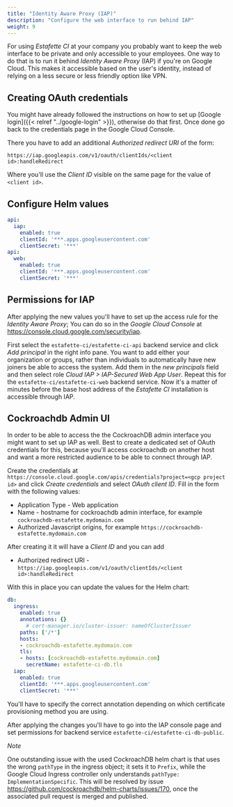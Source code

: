 ```yaml
---
title: "Identity Aware Proxy (IAP)"
description: "Configure the web interface to run behind IAP"
weight: 9
---
```


For using _Estafette CI_ at your company you probably want to keep the web interface to be private and only accessible to your employees. One way to do that is to run it behind _Identity Aware Proxy_ (IAP) if you're on Google Cloud. This makes it accessible based on the user's identity, instead of relying on a less secure or less friendly option like VPN.

## Creating OAuth credentials

You might have already followed the instructions on how to set up [Google login]({{< relref "../google-login" >}}), otherwise do that first. Once done go back to the credentials page in the Google Cloud Console.

There you have to add an additional _Authorized redirect URI_ of the form:

```
https://iap.googleapis.com/v1/oauth/clientIds/<client id>:handleRedirect
```

Where you'll use the _Client ID_ visible on the same page for the value of `<client id>`.

## Configure Helm values

```yaml
api:
  iap:
    enabled: true
    clientId: '***.apps.googleusercontent.com'
    clientSecret: '***'
api:
  web:
    enabled: true
    clientId: '***.apps.googleusercontent.com'
    clientSecret: '***'
```

## Permissions for IAP

After applying the new values you'll have to set up the access rule for the _Identity Aware Proxy_; You can do so in the _Google Cloud Console_ at https://console.cloud.google.com/security/iap.

First select the `estafette-ci/estafette-ci-api` backend service and click _Add principal_ in the right info pane. You want to add either your organization or groups, rather than individuals to automatically have new joiners be able to access the system. Add them in the _new principals_ field and then select role _Cloud IAP > IAP-Secured Web App User_. Repeat this for the `estafette-ci/estafette-ci-web` backend service. Now it's a matter of minutes before the base host address of the _Estafette CI_ installation is accessible through IAP.

## Cockroachdb Admin UI

In order to be able to access the the CockroachDB admin interface you might want to set up IAP as well. Best to create a dedicated set of OAuth credentials for this, because you'll access cockroachdb on another host and want a more restricted audience to be able to connect through IAP.

Create the credentials at `https://console.cloud.google.com/apis/credentials?project=<gcp project id>` and click _Create credentials_ and select _OAuth client ID_. Fill in the form with the following values:

* Application Type - Web application
* Name - hostname for cockroachdb admin interface, for example `cockroachdb-estafette.mydomain.com`
* Authorized Javascript origins, for example `https://cockroachdb-estafette.mydomain.com`

After creating it it will have a _Client ID_ and you can add

* Authorized redirect URI - `https://iap.googleapis.com/v1/oauth/clientIds/<client id>:handleRedirect`

With this in place you can update the values for the Helm chart:

```yaml
db:
  ingress:
    enabled: true
    annotations: {}
      # cert-manager.io/cluster-issuer: nameOfClusterIssuer
    paths: ['/*']
    hosts:
    - cockroachdb-estafette.mydomain.com
    tls:
    - hosts: [cockroachdb-estafette.mydomain.com]
      secretName: estafette-ci-db.tls
  iap:
    enabled: true
    clientId: '***.apps.googleusercontent.com'
    clientSecret: '***'
```

You'll have to specify the correct annotation depending on which certificate provisioning method you are using.

After applying the changes you'll have to go into the IAP console page and set permissions for backend service `estafette-ci/estafette-ci-db-public`.

*Note*

One outstanding issue with the used CockroachDB helm chart is that uses the wrong `pathType` in the ingress object; it sets it to `Prefix`, while the Google Cloud Ingress controller only understands `pathType: ImplementationSpecific`. This will be resolved by issue https://github.com/cockroachdb/helm-charts/issues/170, once the associated pull request is merged and published.